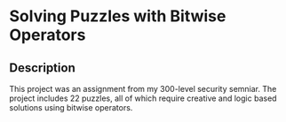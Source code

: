 <h1>Solving Puzzles with Bitwise Operators</h1>

<h2>Description</h2>
<p>This project was an assignment from my 300-level security semniar. The project includes 22 puzzles, all of which require creative and logic based solutions using bitwise operators. </p>




